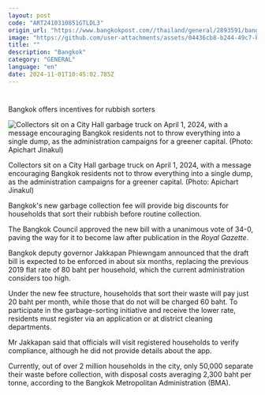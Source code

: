 ```yaml
---
layout: post
code: "ART2410310851GTLDL3"
origin_url: "https://www.bangkokpost.com//thailand/general/2893591/bangkok-offers-incentives-for-rubbish-sorters-in-new-garbage-collection-fee"
image: "https://github.com/user-attachments/assets/04436cb8-b244-49c7-ba92-e8534fb69085"
title: ""
description: "Bangkok"
category: "GENERAL"
language: "en"
date: 2024-11-01T10:45:02.785Z
---
```


# 

Bangkok offers incentives for rubbish sorters

![Collectors sit on a City Hall garbage truck on April 1, 2024, with a message encouraging Bangkok residents not to throw everything into a single dump, as the administration campaigns for a greener capital. (Photo: Apichart Jinakul)](https://github.com/user-attachments/assets/982fed95-ef53-46ae-adb8-d817cf1e17d9)

Collectors sit on a City Hall garbage truck on April 1, 2024, with a message encouraging Bangkok residents not to throw everything into a single dump, as the administration campaigns for a greener capital. (Photo: Apichart Jinakul)

Bangkok's new garbage collection fee will provide big discounts for households that sort their rubbish before routine collection.

The Bangkok Council approved the new bill with a unanimous vote of 34-0, paving the way for it to become law after publication in the _Royal Gazette_.

Bangkok deputy governor Jakkapan Phiewngam announced that the draft bill is expected to be enforced in about six months, replacing the previous 2019 flat rate of 80 baht per household, which the current administration considers too high.

Under the new fee structure, households that sort their waste will pay just 20 baht per month, while those that do not will be charged 60 baht. To participate in the garbage-sorting initiative and receive the lower rate, residents must register via an application or at district cleaning departments.

Mr Jakkapan said that officials will visit registered households to verify compliance, although he did not provide details about the app.

Currently, out of over 2 million households in the city, only 50,000 separate their waste before collection, with disposal costs averaging 2,300 baht per tonne, according to the Bangkok Metropolitan Administration (BMA).
